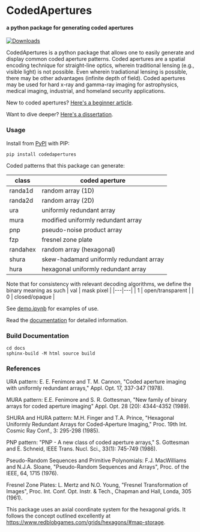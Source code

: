 # CodedApertures
#### a python package for generating coded apertures  

[![Downloads](https://static.pepy.tech/personalized-badge/codedapertures?period=total&units=international_system&left_color=black&right_color=blue&left_text=Downloads)](https://pepy.tech/project/codedapertures)

CodedApertures is a python package that allows one to easily generate and display common coded aperture patterns. Coded apertures are a spatial encoding technique for straight-line optics, wherein traditional lensing (e.g., visible light) is not possible. Even wherein tradiational lensing is possible, there may be other advantages (infinite depth of field). Coded apertures may be used for hard x-ray and gamma-ray imaging for astrophysics, medical imaging, industrial, and homeland security applications.

New to coded apertures? [Here's a beginner article](https://www.paulcarlisle.net/codedaperture/).

Want to dive deeper? [Here's a dissertation](https://dspace.mit.edu/handle/1721.1/8684).

### Usage

Install from [PyPI](https://pypi.org/project/codedapertures/) with PIP:
```
pip install codedapertures
```

Coded patterns that this package can generate:

| class | coded aperture |
|---|---|
| randa1d | random array (1D) |
| randa2d | random array (2D) |
| ura | uniformly redundant array |
| mura | modified uniformly redundant array |
| pnp | pseudo-noise product array |
| fzp | fresnel zone plate |
| randahex | random array (hexagonal) |
| shura | skew-hadamard uniformly redundant array |
| hura | hexagonal uniformly redundant array |

Note that for consistency with relevant decoding algorithms, we define the
binary meaning as such
| val | mask pixel |
|---|---|
| 1 | open/transparent |
| 0 | closed/opaque |

See [demo.ipynb](https://github.com/bpops/codedapertures/blob/master/demo.ipynb) for examples of use.

Read the [documentation](https://codedapertures.readthedocs.io) for detailed information.

### Build Documentation
```
cd docs
sphinx-build -M html source build
```

### References

URA pattern: E. E. Fenimore and T. M. Cannon, "Coded aperture imaging with uniformly redundant arrays," Appl. Opt. 17, 337-347 (1978).

MURA pattern:  E.E. Fenimore and S. R. Gottesman, "New family of binary arrays for coded aperture imaging" Appl. Opt. 28 (20): 4344-4352 (1989).

SHURA and HURA pattern: M.H. Finger and T.A. Prince, "Hexagonal Uniformly Redundant Arrays for Coded-Aperture Imaging," Proc. 19th Int. Cosmic Ray Conf., 3: 295-298 (1985).

PNP pattern: "PNP - A new class of coded aperture arrays," S. Gottesman and E. Schneid, IEEE Trans. Nucl. Sci., 33(1): 745-749 (1986).

Pseudo-Random Sequences and Primitive Polynomials: F.J. MacWilliams and N.J.A. Sloane, "Pseudo-Random Sequences and Arrays", Proc. of the IEEE, 64, 1715 (1976).

Fresnel Zone Plates: L. Mertz and N.O. Young, "Fresnel Transformation of Images", Proc. Int. Conf. Opt. Instr. & Tech., Chapman and Hall, Londa, 305 (1961).

This package uses an axial coordinate system for the hexagonal grids. It follows the concept outlined excellently at https://www.redblobgames.com/grids/hexagons/#map-storage.